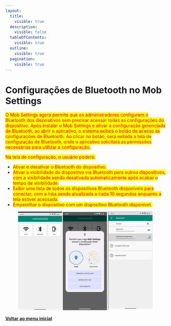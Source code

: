 ```yaml
---
layout:
  title:
    visible: true
  description:
    visible: false
  tableOfContents:
    visible: true
  outline:
    visible: true
  pagination:
    visible: true
---
```


# Configurações de Bluetooth no Mob Settings

<mark style="color:red;">O Mob Settings agora permite que os administradores configurem o Bluetooth dos dispositivos sem precisar acessar todas as configurações do dispositivo. Após instalar o Mob Settings e ativar a configuração gerenciada de Bluetooth, ao abrir o aplicativo, o sistema exibirá o botão de acesso às configurações de Bluetooth. Ao clicar no botão, será exibida a tela de configuração de Bluetooth, onde o aplicativo solicitará as permissões necessárias para utilizar a configuração.</mark>

<mark style="color:red;">Na tela de configuração, o usuário poderá:</mark>

* <mark style="color:red;">Ativar e desativar o Bluetooth do dispositivo.</mark>
* <mark style="color:red;">Ativar a visibilidade do dispositivo via Bluetooth para outros dispositivos, com a visibilidade sendo desativada automaticamente após acabar o tempo de visibilidade.</mark>
* <mark style="color:red;">Exibir uma lista de todos os dispositivos Bluetooth disponíveis para conectar, com a lista sendo atualizada a cada 10 segundos enquanto a tela estiver acessada.</mark>
* <mark style="color:red;">Emparelhar o dispositivo com um dispositivo Bluetooth disponível.</mark>

<figure><img src="../../.gitbook/assets/image.png" alt=""><figcaption></figcaption></figure>



[**Voltar ao menu inicial**](./)
